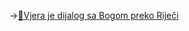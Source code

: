 →[📝Vjera je dijalog sa Bogom preko Riječi](../2.tekstovi/Vjera%20je%20dijalog%20sa%20Bogom%20preko%20Riječi.md) 